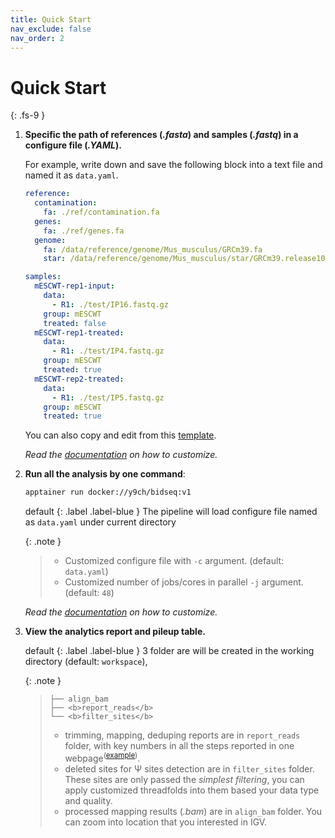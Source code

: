 ```yaml
---
title: Quick Start
nav_exclude: false
nav_order: 2
---
```


<!-- prettier-ignore-start -->
# Quick Start
{: .fs-9 }
<!-- prettier-ignore-end -->

1. **Specific the path of references (_.fasta_) and samples (_.fastq_) in a configure file (_.YAML_).**

   For example, write down and save the following block into a text file and named it as `data.yaml`.

   ```yaml
   reference:
     contamination:
       fa: ./ref/contamination.fa
     genes:
       fa: ./ref/genes.fa
     genome:
       fa: /data/reference/genome/Mus_musculus/GRCm39.fa
       star: /data/reference/genome/Mus_musculus/star/GRCm39.release108

   samples:
     mESCWT-rep1-input:
       data:
         - R1: ./test/IP16.fastq.gz
       group: mESCWT
       treated: false
     mESCWT-rep1-treated:
       data:
         - R1: ./test/IP4.fastq.gz
       group: mESCWT
       treated: true
     mESCWT-rep2-treated:
       data:
         - R1: ./test/IP5.fastq.gz
       group: mESCWT
       treated: true
   ```

   You can also copy and edit from this [template](test/data.yaml).

   _Read the [documentation](https://y9c.github.io/pseudoU-BIDseq/Step-by-step-instruction.html#define-settings-in-configure-file) on how to customize._

2. **Run all the analysis by one command**:

   ```bash
   apptainer run docker://y9ch/bidseq:v1
   ```

   default
   {: .label .label-blue }
   The pipeline will load configure file named as `data.yaml` under current directory

   {: .note }

   > - Customized configure file with `-c` argument. (default: `data.yaml`)
   > - Customized number of jobs/cores in parallel `-j` argument. (default: `48`)

   _Read the [documentation](https://y9c.github.io/pseudoU-BIDseq/Step-by-step-instruction.html#customized-settings-in-command-line) on how to customize._

3. **View the analytics report and pileup table.**

   default
   {: .label .label-blue }
   3 folder are will be created in the working directory (default: `workspace`),

   {: .note }

   > ```
   > ├── align_bam
   > ├── <b>report_reads</b>
   > └── <b>filter_sites</b>
   > ```
   >
   > - trimming, mapping, deduping reports are in `report_reads` folder, with key numbers in all the steps reported in one webpage<sup>([example](https://y9c.github.io/pseudoU-BIDseq/readsStats))</sup>.
   > - deleted sites for &Psi; sites detection are in `filter_sites` folder. These sites are only passed the _simplest filtering_, you can apply customized threadfolds into them based your data type and quality.
   > - processed mapping results (_.bam_) are in `align_bam` folder. You can zoom into location that you interested in IGV.
